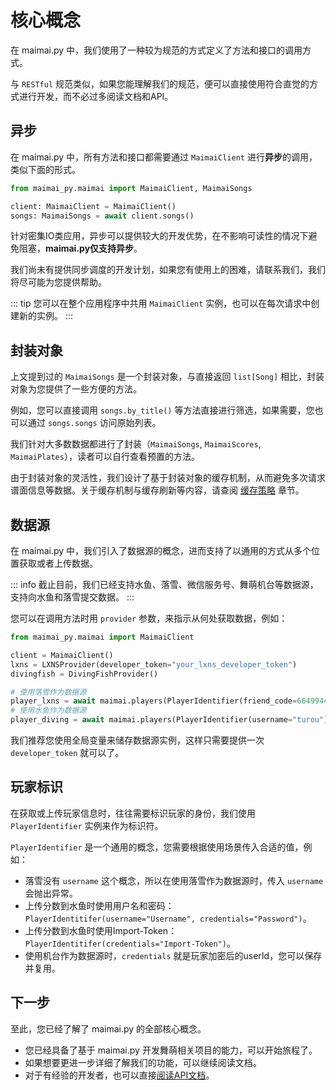# 核心概念

在 maimai.py 中，我们使用了一种较为规范的方式定义了方法和接口的调用方式。

与 `RESTful` 规范类似，如果您能理解我们的规范，便可以直接使用符合直觉的方式进行开发，而不必过多阅读文档和API。

## 异步

在 maimai.py 中，所有方法和接口都需要通过 `MaimaiClient` 进行**异步**的调用，类似下面的形式。

```python
from maimai_py.maimai import MaimaiClient, MaimaiSongs

client: MaimaiClient = MaimaiClient()
songs: MaimaiSongs = await client.songs()
```

针对密集IO类应用，异步可以提供较大的开发优势，在不影响可读性的情况下避免阻塞，**maimai.py仅支持异步**。

我们尚未有提供同步调度的开发计划，如果您有使用上的困难，请联系我们，我们将尽可能为您提供帮助。

::: tip
您可以在整个应用程序中共用 `MaimaiClient` 实例，也可以在每次请求中创建新的实例。
:::

## 封装对象

上文提到过的 `MaimaiSongs` 是一个封装对象，与直接返回 `list[Song]` 相比，封装对象为您提供了一些方便的方法。

例如，您可以直接调用 `songs.by_title()` 等方法直接进行筛选，如果需要，您也可以通过 `songs.songs` 访问原始列表。

我们针对大多数数据都进行了封装（`MaimaiSongs`, `MaimaiScores`, `MaimaiPlates`），读者可以自行查看预置的方法。

由于封装对象的灵活性，我们设计了基于封装对象的缓存机制，从而避免多次请求谱面信息等数据。关于缓存机制与缓存刷新等内容，请查阅 [缓存策略](./caches.md) 章节。

## 数据源

在 maimai.py 中，我们引入了数据源的概念，进而支持了以通用的方式从多个位置获取或者上传数据。

::: info
截止目前，我们已经支持水鱼、落雪、微信服务号、舞萌机台等数据源，支持向水鱼和落雪提交数据。
:::

您可以在调用方法时用 `provider` 参数，来指示从何处获取数据，例如：

```python
from maimai_py.maimai import MaimaiClient

client = MaimaiClient()
lxns = LXNSProvider(developer_token="your_lxns_developer_token")
divingfish = DivingFishProvider()

# 使用落雪作为数据源
player_lxns = await maimai.players(PlayerIdentifier(friend_code=664994421382429), provider=lxns)
# 使用水鱼作为数据源
player_diving = await maimai.players(PlayerIdentifier(username="turou"), provider=divingfish)
```

我们推荐您使用全局变量来储存数据源实例，这样只需要提供一次 `developer_token` 就可以了。

## 玩家标识

在获取或上传玩家信息时，往往需要标识玩家的身份，我们使用 `PlayerIdentifier` 实例来作为标识符。

`PlayerIdentifier` 是一个通用的概念，您需要根据使用场景传入合适的值，例如：

- 落雪没有 `username` 这个概念，所以在使用落雪作为数据源时，传入 `username` 会抛出异常。
- 上传分数到水鱼时使用用户名和密码：`PlayerIdentitifer(username="Username", credentials="Password")`。
- 上传分数到水鱼时使用Import-Token：`PlayerIdentitifer(credentials="Import-Token")`。
- 使用机台作为数据源时，`credentials` 就是玩家加密后的userId，您可以保存并复用。

## 下一步

至此，您已经了解了 maimai.py 的全部核心概念。

- 您已经具备了基于 maimai.py 开发舞萌相关项目的能力，可以开始旅程了。
- 如果想要更进一步详细了解我们的功能，可以继续阅读文档。
- 对于有经验的开发者，也可以直接[阅读API文档](https://api.maimai.turou.fun/maimai_py)。